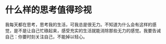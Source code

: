 # 什么样的思考值得珍视

我每天都在思考，思考我的生活，可我总是很无力。不知道为什么会有这样的感觉，是不是让自己忙碌起来，感受充实的生活就能消除那些无力的感觉。我要告诫自己：你要时刻关注自己，不能掉以轻心。
<!--stackedit_data:
eyJoaXN0b3J5IjpbLTEyNDY3MTAxOF19
-->